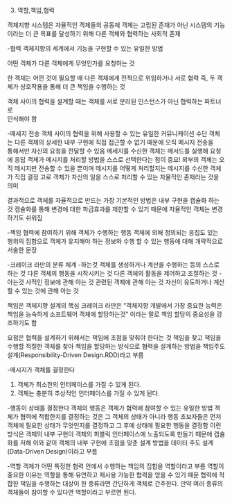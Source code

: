 03. 역할,책임,협력

객체지향 시스템은 자율적인 객체들의 공동체
객체는 고립된 존재가 아닌 시스템의 기능이라는 더 큰 목표를 달성하기 위해 다른 객체와 협력하는 사회적 존재

-협력
객체지향의 세계에서 기능을 구현할 수 있는 유일한 방법

어떤 객체가 다른 객체에게 무엇인가를 요청하는 것

한 객체는 어떤 것이 필요할 때 다른 객체에게 전적으로 위임하거나 서로 협력
즉, 두 객체가 상호작용을 통해 더 큰 책임을 수행하는 것

객체 사이의 협력을 설계할 때는 객체를 서로 분리된 인스턴스가 아닌 협력하는 파트너로  
인식해야 함

-메세지 전송
객체 사이의 협력을 위해 사용할 수 있는 유일한 커뮤니케이션 수단
객체는 다른 객체의 상세한 내부 구현에 직접 접근할 수 없기 때문에 오직 메시지 전송을  
통해서만 자신의 요청을 전달할 수 있음
메세지를 수신한 객체는 메서드를 실행해 요청에 응답
객체가 메시지를 처리할 방법을 스스로 선택한다는 점이 중요!
외부의 객체는 오직 메시지만 전송할 수 있을 뿐이며 메시지를 어떻게 처리할지는 메시지를 수신한 객체가 직접 결정
고로 객체가 자신의 일을 스스로 처리할 수 있는 자율적인 존재라는 것을 의미

결과적으로 객체를 자율적으로 만드는 가장 기본적인 방법은 내부 구현을 캡슐화 하는 것
캡슐화를 통해 변경에 대한 파급효과를 제한할 수 있기 때문에 자율적인 객체는 변경하기도 쉬워짐

-책임
협력에 참여하기 위해 객체가 수행하는 행동
객체에 의해 정의되는 응집도 있는 행위의 집합으로 객체가 유지해야 하는 정보와 수행 할 수 있는 행동에 대해 개략적으로 서술한 문장

-크레이크 라만의 분류 체계
-하는것
객체를 생성하거나 계산을 수행하는 등의 스스로 하는 것
다른 객체의 행동을 시작시키는 것
다른 객체의 활동을 제어하고 조절하는 것
-아는것
사적인 정보에 관해 아는 것
관련된 객체에 관해 아는 것
자신이 유도하거나 계산할 수 있는 것에 관해 아는 것

책임은 객체지향 설계의 핵심
크레이크 라만은 “객체지향 개발에서 가장 중요한 능력은 책임을 능숙하게 소프트웨어 객체에 할당하는것” 이라는 말로 책임 할당의 중요성을 강조하기도 함

요점은 협력을 설계하기 위해서는 책임에 초점을 맞춰야 한다는 것
책임을 찾고 책임을 수행할 적절한 객체를 찾아 책임을 할당하는 방식으로 협력을 설계하는 방법을 책임주도설계(Responsibility-Driven Design.RDD)라고 부름

-메시지가 객체를 결정한다
1. 객체가 최소한의 인터페이스를 가질 수 있게 된다.
2. 객체는 충분히 추상적인 인터페이스를 가질 수 있게 된다.

-행동이 상태를 결정한다
객체의 행동은 객체가 협력에 참여할 수 있는 유일한 방법
객체가 협력에 적합한지를 결정하는 것은 그 객체의 상태가 아니라 행동
초보자들은 먼저 객체에 필요한 상태가 무엇인지를 결정하고 그 후에 상태에 필요한 행동을 결정함
이런 방식은 객체의 내부 구현이 객체의 퍼블릭 인터페이스에 노출되도록 만들기 때문에 캡슐화를 저해
이와 같이 객체의 내부 구현에 초점을 맞춘 설계 방법을 데이터 주도 설계(Data-Driven Design)이라고 부름

-역할
객체가 어떤 특정한 협력 안에서 수행하는 책임의 집합을 역할이라고 부름
역할이 중요한 이유는 역할을 통해 유연하고 재사용 가능한 협력을 얻을 수 있기 때문
협력에 적합한 책임을 수행하는 대상이 한 종류라면 간단하게 객체로 간주한다.
만약 여러 종류의 객체들이 참여할 수 있다면 역할이라고 부르면 된다.
